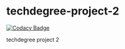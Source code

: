 # techdegree-project-2

[![Codacy Badge](https://api.codacy.com/project/badge/Grade/2f405e58ac3a45f9a9926ab9666887b7)](https://www.codacy.com/app/anthony0030/techdegree-project-2?utm_source=github.com&utm_medium=referral&utm_content=anthony0030/techdegree-project-2&utm_campaign=badger)

techdegree project 2
